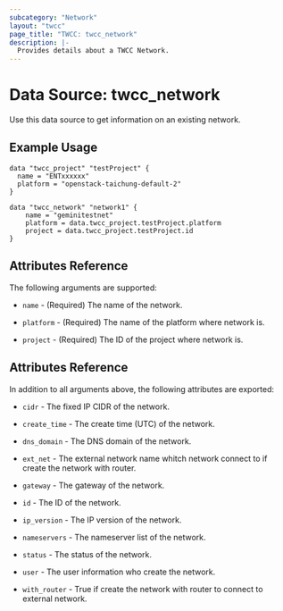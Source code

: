 ```yaml
---
subcategory: "Network"
layout: "twcc"
page_title: "TWCC: twcc_network"
description: |-
  Provides details about a TWCC Network.
---
```


# Data Source: twcc_network

Use this data source to get information on an existing network.

## Example Usage

```hcl
data "twcc_project" "testProject" {
  name = "ENTxxxxxx"
  platform = "openstack-taichung-default-2"
}

data "twcc_network" "network1" {
    name = "geminitestnet"
    platform = data.twcc_project.testProject.platform
    project = data.twcc_project.testProject.id
}
```

## Attributes Reference

The following arguments are supported:

* `name` - (Required) The name of the network.

* `platform` - (Required) The name of the platform where network is.

* `project` - (Required) The ID of the project where network is.

## Attributes Reference

In addition to all arguments above, the following attributes are exported:

* `cidr` - The fixed IP CIDR of the network.

* `create_time` - The create time (UTC) of the network.

* `dns_domain` - The DNS domain of the network.

* `ext_net` - The external network name whitch network connect to if create the network with router.

* `gateway` - The gateway of the network.

* `id` - The ID of the network.

* `ip_version` - The IP version of the network.

* `nameservers` - The nameserver list of the network.

* `status` - The status of the network.

* `user` - The user information who create the network.

* `with_router` - True if create the network with router to connect to external network.
